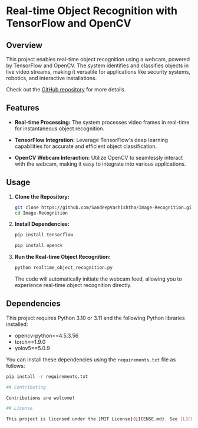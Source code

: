 # Real-time Object Recognition with TensorFlow and OpenCV

 

## Overview

This project enables real-time object recognition using a webcam, powered by TensorFlow and OpenCV. The system identifies and classifies objects in live video streams, making it versatile for applications like security systems, robotics, and interactive installations.

Check out the [GitHub repository](https://github.com/SandeepVashishtha/Image-Recognition) for more details.

## Features

- **Real-time Processing:** The system processes video frames in real-time for instantaneous object recognition.

- **TensorFlow Integration:** Leverage TensorFlow's deep learning capabilities for accurate and efficient object classification.

- **OpenCV Webcam Interaction:** Utilize OpenCV to seamlessly interact with the webcam, making it easy to integrate into various applications.

## Usage

1. **Clone the Repository:**

    ```bash
    git clone https://github.com/SandeepVashishtha/Image-Recognition.git
    cd Image-Recognition
    ```

2. **Install Dependencies:**

    ```bash
    pip install tensorflow
    ```
    ```bash
    pip install opencv
    ```

3. **Run the Real-time Object Recognition:**

    ```bash
    python realtime_object_recognition.py
    ```

   The code will automatically initiate the webcam feed, allowing you to experience real-time object recognition directly.

## Dependencies

This project requires Python 3.10 or 3.11 and the following Python libraries installed:

- opencv-python==4.5.3.56
- torch==1.9.0
- yolov5==5.0.9

You can install these dependencies using the `requirements.txt` file as follows:

```bash
pip install -r requirements.txt

## Contributing

Contributions are welcome!

## License

This project is licensed under the [MIT License](LICENSE.md). See [LICENSE.md](LICENSE.md) for details.


